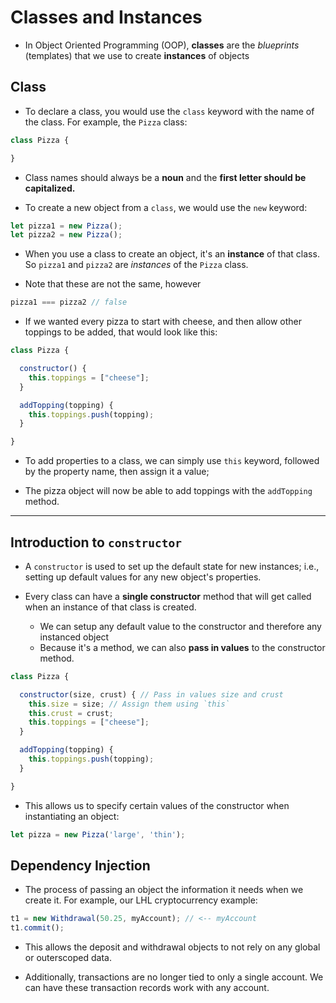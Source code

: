 # Classes and Instances

* In Object Oriented Programming (OOP), **classes** are the *blueprints* (templates) that we use to create **instances** of objects

## Class

* To declare a class, you would use the `class` keyword with the name of the class. For example, the `Pizza` class:

```js
class Pizza {

}
```
* Class names should always be a **noun** and the **first letter should be capitalized.**

* To create a new object from a `class`, we would use the `new` keyword:

```js
let pizza1 = new Pizza();
let pizza2 = new Pizza();
```

* When you use a class to create an object, it's an **instance** of that class. So `pizza1` and `pizza2` are *instances* of the `Pizza` class.

* Note that these are not the same, however

```js
pizza1 === pizza2 // false
```

* If we wanted every pizza to start with cheese, and then allow other toppings to be added, that would look like this:

```js
class Pizza {

  constructor() {
    this.toppings = ["cheese"];
  }

  addTopping(topping) {
    this.toppings.push(topping);
  }

}
```

* To add properties to a class, we can simply use `this` keyword, followed by the property name, then assign it a value;

* The pizza object will now be able to add toppings with the `addTopping` method.

---

## Introduction to `constructor`

* A `constructor` is used to set up the default state for new instances; i.e., setting up default values for any new object's properties. 

* Every class can have a **single constructor** method that will get called when an instance of that class is created.
  * We can setup any default value to the constructor and therefore any instanced object
  * Because it's a method, we can also **pass in values** to the constructor method.

```js
class Pizza {

  constructor(size, crust) { // Pass in values size and crust
    this.size = size; // Assign them using `this`
    this.crust = crust;
    this.toppings = ["cheese"];
  }

  addTopping(topping) {
    this.toppings.push(topping);
  }

}
```

* This allows us to specify certain values of the constructor when instantiating an object:

```js
let pizza = new Pizza('large', 'thin');
```

## Dependency Injection

* The process of passing an object the information it needs when we create it. For example, our LHL cryptocurrency example:

```js
t1 = new Withdrawal(50.25, myAccount); // <-- myAccount
t1.commit();
```

 * This allows the deposit and withdrawal objects to not rely on any global or outerscoped data.

 * Additionally, transactions are no longer tied to only a single account. We can have these transaction records work with any account.